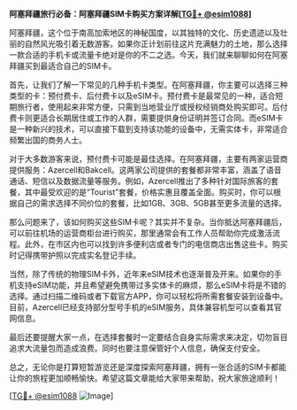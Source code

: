 **阿塞拜疆旅行必备：阿塞拜疆SIM卡购买方案详解[[TG💪+ @esim1088](https://t.me/s/esim1088)]**

阿塞拜疆，这个位于南高加索地区的神秘国度，以其独特的文化、历史遗迹以及壮丽的自然风光吸引着无数游客。如果你正计划前往这片充满魅力的土地，那么选择一款合适的手机卡或流量卡绝对是你的不二之选。今天，我们就来聊聊如何在阿塞拜疆买到最适合自己的SIM卡。

首先，让我们了解一下常见的几种手机卡类型。在阿塞拜疆，你主要可以选择三种类型的卡：预付费卡、后付费卡以及eSIM卡。预付费卡是最常见的一种，适合短期旅行者，使用起来非常方便，只需到当地营业厅或授权经销商处购买即可。后付费卡则更适合长期居住或工作的人群，需要提供身份证明并签订合同。而eSIM卡是一种新兴的技术，可以直接下载到支持该功能的设备中，无需实体卡，非常适合频繁出国的商务人士。

对于大多数游客来说，预付费卡可能是最佳选择。在阿塞拜疆，主要有两家运营商提供服务：Azercell和Bakcell。这两家公司提供的套餐都非常丰富，涵盖了语音通话、短信以及数据流量等服务。例如，Azercell推出了多种针对国际旅客的套餐，其中最受欢迎的是“Tourist”套餐，价格实惠且覆盖全面。购买时，你可以根据自己的需求选择不同价位的套餐，比如1GB、3GB、5GB甚至更多流量的选择。

那么问题来了，该如何购买这些SIM卡呢？其实并不复杂。当你抵达阿塞拜疆后，可以前往机场的运营商柜台进行购买，那里通常会有工作人员帮助你完成激活流程。此外，在市区内也可以找到许多便利店或者专门的电信商店出售这些卡。购买时记得携带护照以完成实名登记手续。

当然，除了传统的物理SIM卡外，近年来eSIM技术也逐渐普及开来。如果你的手机支持eSIM功能，并且希望避免携带过多实体卡的麻烦，那么eSIM卡将是不错的选择。通过扫描二维码或者下载官方APP，你可以轻松将所需套餐安装到设备中。目前，Azercell已经支持部分型号手机的eSIM服务，具体兼容机型可以查看其官网信息。

最后还要提醒大家一点，在选择套餐时一定要结合自身实际需求来决定，切勿盲目追求大流量包而造成浪费。同时也要注意保管好个人信息，确保支付安全。

总之，无论你是打算短暂游览还是深度探索阿塞拜疆，拥有一张合适的SIM卡都能让你的旅程更加顺畅愉快。希望这篇文章能给大家带来帮助，祝大家旅途顺利！

[[TG💪+ @esim1088](https://t.me/s/esim1088) ![Image](https://i.postimg.cc/4NQfJmqS/Snipaste-2025-05-13-00-14-12.png)]